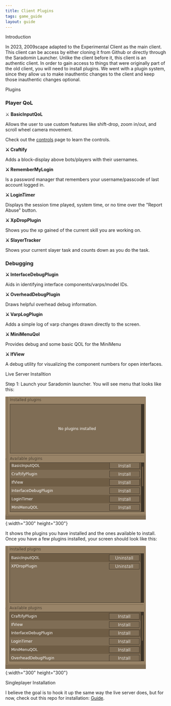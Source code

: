 ```yaml
---
title: Client Plugins
tags: game_guide
layout: guide
---
```

<div class="headings">
  <span class="headertitleleft"><span class="headertitleright">Introduction</span></span>
</div>

In 2023, 2009scape adapted to the Experimental Client as the main client.
This client can be access by either cloning it from Github or directly through the Saradomin Launcher.
Unlike the client before it, this client is an authentic client.
In order to gain access to things that were originally part of the old client, you will need to install plugins.
We went with a plugin system, since they allow us to make inauthentic changes to the client and keep those inauthentic changes optional.

<div class="headings">
  <span class="headertitleleft"><span class="headertitleright">Plugins</span></span>
</div>


### Player QoL

⚔️ **BasicInputQoL**

Allows the user to use custom features like shift-drop, zoom in/out, and scroll wheel camera movement.

Check out the [controls](./controls.html) page to learn the controls.


**⚔️ Craftify**

Adds a block-display above bots/players with their usernames.

**⚔️ RememberMyLogin**

Is a password manager that remembers your username/passcode of last account logged in.

**⚔️ LoginTimer**

Displays the session time played, system time, or no time over the \"Report Abuse\" button.

**⚔️ XpDropPlugin**

Shows you the xp gained of the current skill you are working on.

**⚔️ SlayerTracker**

Shows your current slayer task and counts down as you do the task.

### Debugging

**⚔️ InterfaceDebugPlugin**

Aids in identifying interface components/varps/model IDs.

**⚔️ OverheadDebugPlugin**

Draws helpful overhead debug information.

**⚔️ VarpLogPlugin**

Adds a simple log of varp changes drawn directly to the screen.

**⚔️ MiniMenuQol**

Provides debug and some basic QOL for the MiniMenu

**⚔️ IfView**

A debug utility for visualizing the component numbers for open interfaces.

<div class="headings">
  <span class="headertitleleft"><span class="headertitleright">Live Server Installtion</span></span>
</div>

Step 1: Launch your Saradomin launcher. You will see menu that looks like this: 

![](/site/2009scape-resources/img/game_guide/client-configs/plugins.png){:width="300" height="300"}

It shows the plugins you have installed and the ones available to install.
Once you have a few plugins installed, your screen should look like this: 

![](/site/2009scape-resources/img/game_guide/client-configs/installedPlugins.png){:width="300" height="300"}

<div class="headings">
  <span class="headertitleleft"><span class="headertitleright">Singleplayer Installation</span></span>
</div>

 I believe the goal is to hook it up the same way the live server does, but for now, check out this repo for installation: [Guide](https://gitlab.com/2009scape/tools/client-plugins).